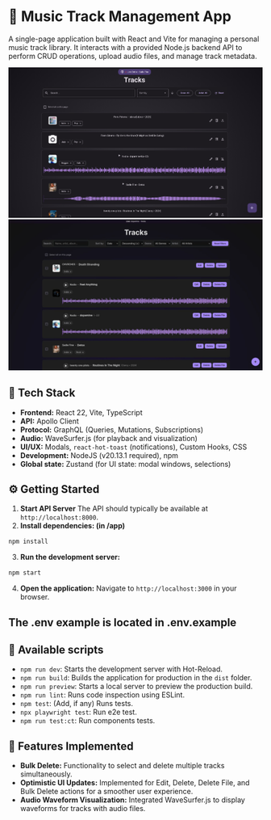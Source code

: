 # 🎵 Music Track Management App

A single-page application built with React and Vite for managing a personal music track library. It interacts with a provided Node.js backend API to perform CRUD operations, upload audio files, and manage track metadata.

![The new screen of the application](./src/assets/tracks_new.png)
![The old screen of the application](./src/assets/tracks_old.jpg)

## 🚀 Tech Stack

*   **Frontend:** React 22, Vite, TypeScript
*   **API:** Apollo Client 
*   **Protocol:** GraphQL (Queries, Mutations, Subscriptions)
*   **Audio:** WaveSurfer.js (for playback and visualization)
*   **UI/UX:** Modals, `react-hot-toast` (notifications), Custom Hooks, CSS
*   **Development:** NodeJS (v20.13.1 required), npm
*   **Global state:** Zustand (for UI state: modal windows, selections)

## ⚙️ Getting Started

1. **Start API Server** 
The API should typically be available at `http://localhost:8000`.
2. **Install dependencies: (in /app)**
```bash
npm install
```
3. **Run the development server:**
```bash
npm start
```

4. **Open the application:**
    Navigate to `http://localhost:3000` in your browser.
    
## The .env example is located in .env.example

## 📜 Available scripts

* `npm run dev`: Starts the development server with Hot-Reload.
* `npm run build`: Builds the application for production in the `dist` folder.
* `npm run preview`: Starts a local server to preview the production build.
* `npm run lint`: Runs code inspection using ESLint.
* `npm test`: (Add, if any) Runs tests.
* `npx playwright test`: Run e2e test.
* `npm run test:ct`: Run components tests.

## 🎉 Features Implemented

*   **Bulk Delete:** Functionality to select and delete multiple tracks simultaneously.
*   **Optimistic UI Updates:** Implemented for Edit, Delete, Delete File, and Bulk Delete actions for a smoother user experience.
*   **Audio Waveform Visualization:** Integrated WaveSurfer.js to display waveforms for tracks with audio files.
